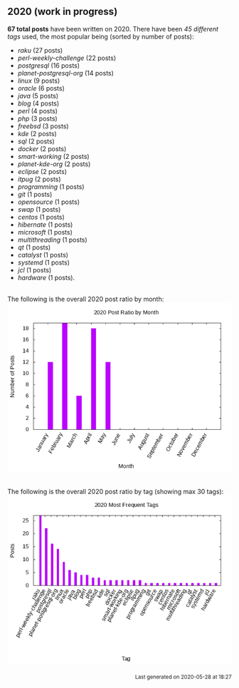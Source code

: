 ## 2020 (work in progress)

**67 total posts** have been written on 2020.
There have been *45 different tags* used, the most
popular being (sorted by number of posts):
 
- *raku* (27 posts)  
- *perl-weekly-challenge* (22 posts)  
- *postgresql* (16 posts)  
- *planet-postgresql-org* (14 posts)  
- *linux* (9 posts)  
- *oracle* (6 posts)  
- *java* (5 posts)  
- *blog* (4 posts)  
- *perl* (4 posts)  
- *php* (3 posts)  
- *freebsd* (3 posts)  
- *kde* (2 posts)  
- *sql* (2 posts)  
- *docker* (2 posts)  
- *smart-working* (2 posts)  
- *planet-kde-org* (2 posts)  
- *eclipse* (2 posts)  
- *itpug* (2 posts)  
- *programming* (1 posts)  
- *git* (1 posts)  
- *opensource* (1 posts)  
- *swap* (1 posts)  
- *centos* (1 posts)  
- *hibernate* (1 posts)  
- *microsoft* (1 posts)  
- *multithreading* (1 posts)  
- *qt* (1 posts)  
- *catalyst* (1 posts)  
- *systemd* (1 posts)  
- *jcl* (1 posts)  
- *hardware* (1 posts).<br/>
<br/>
The following is the overall 2020 post ratio by month:
<br/>
    <center>
      <img src="/images/stats/2020-months.png" alt="2020 post ratio per month" />
    </center>
<br/>

<br/>
The following is the overall 2020 post ratio by tag (showing max 30 tags):
<br/>
  <center>
    <img src="/images/stats/2020-tags.png" alt="2020 post ratio per tag" />
  </center>
<br/>

<div align="right">
<small>
Last generated on 2020-05-28 at 18:27
</small>
</div>

<br/>
